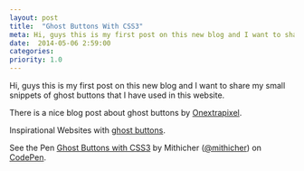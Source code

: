```yaml
---
layout: post
title:  "Ghost Buttons With CSS3"
meta: Hi, guys this is my first post on this new blog and I want to share my small snippets of ghost buttons that I have used in this website. 
date:  2014-05-06 2:59:00
categories:  
priority: 1.0
---
```


Hi, guys this is my first post on this new blog and I want to share my small snippets of
ghost buttons that I have used in this website.

There is a nice blog post about ghost buttons by <a class="style1" href="http://www.onextrapixel.com/2014/04/28/ghost-buttons-the-brand-new-design-trend/">Onextrapixel</a>.	 

Inspirational Websites with <a class="style1" href="http://websiteswithghostbuttons.tumblr.com/">ghost buttons</a>. 

<p data-height="477" data-theme-id="0" data-slug-hash="acyfq" data-default-tab="result" class='codepen'>See the Pen <a href='http://codepen.io/mithicher/pen/acyfq/'>Ghost Buttons with CSS3</a> by Mithicher (<a href='http://codepen.io/mithicher'>@mithicher</a>) on <a href='http://codepen.io'>CodePen</a>.</p>
<script async="async" src="http://codepen.io/assets/embed/ei.js"></script>